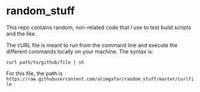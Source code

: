 # random_stuff
This repo contains random, non-related code that I use to test build scripts and the like.

The cURL file is meant to run from the command line and execute the different commands locally on your machine. The syntax is:

`curl path/to/github/file | sh`

For this file, the path is `https://raw.githubusercontent.com/alimgafar/random_stuff/master/curlfile`


